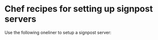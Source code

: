 # Chef recipes for setting up signpost servers

Use the following oneliner to setup a signpost server:

    
